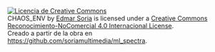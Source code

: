 <a rel="license" href="http://creativecommons.org/licenses/by-nc/4.0/"><img alt="Licencia de Creative Commons" style="border-width:0" src="https://i.creativecommons.org/l/by-nc/4.0/88x31.png" /></a><br /><span xmlns:dct="http://purl.org/dc/terms/" property="dct:title">CHAOS_ENV</span> by <a xmlns:cc="http://creativecommons.org/ns#" href="Edmar Soria" property="cc:attributionName" rel="cc:attributionURL">Edmar Soria</a> is licensed under a <a rel="license" href="http://creativecommons.org/licenses/by-nc/4.0/">Creative Commons Reconocimiento-NoComercial 4.0 Internacional License</a>.<br />Creado a partir de la obra en <a xmlns:dct="http://purl.org/dc/terms/" href="https://github.com/soriamultimedia/ml_spectra" rel="dct:source">https://github.com/soriamultimedia/ml_spectra</a>.
